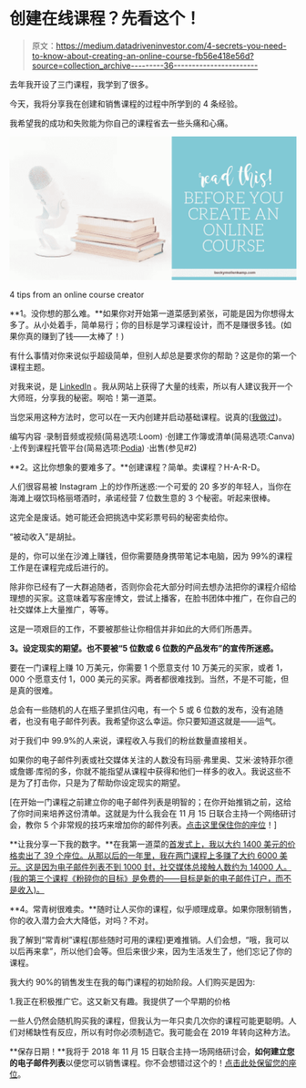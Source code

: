 # 创建在线课程？先看这个！

> 原文：<https://medium.datadriveninvestor.com/4-secrets-you-need-to-know-about-creating-an-online-course-fb56e418e56d?source=collection_archive---------36----------------------->

去年我开设了三门课程，我学到了很多。

今天，我将分享我在创建和销售课程的过程中所学到的 4 条经验。

我希望我的成功和失败能为你自己的课程省去一些头痛和心痛。

![](img/709ffbecae6334cc66cbf18aec2eb806.png)

4 tips from an online course creator

**1。没你想的那么难。**如果你对开始第一道菜感到紧张，可能是因为你想得太多了。从小处着手，简单易行；你的目标是学习课程设计，而不是赚很多钱。(如果你真的赚到了钱——太棒了！)

有什么事情对你来说似乎超级简单，但别人却总是要求你的帮助？这是你的第一个课程主题。

对我来说，是 [LinkedIn](https://el2.convertkit-mail.com/c/preview/dpheh0hz/aHR0cHM6Ly9iZWNreW1vbGxlbmthbXAubHBhZ2VzLmNvL2xpbmtlZGluLWNvdXJzZS8=) 。我从网站上获得了大量的线索，所以有人建议我开一个大师班，分享我的秘密。啊哈！第一道菜。

当您采用这种方法时，您可以在一天内创建并启动基础课程。说真的([我做过](https://el2.convertkit-mail.com/c/preview/e5uph7h9/aHR0cHM6Ly9iZWNreW1vbGxlbmthbXAubHBhZ2VzLmNvL2NydXNoLXlvdXItZ29hbHMv))。

编写内容
·录制音频或视频(简易选项:Loom)
·创建工作簿或清单(简易选项:Canva)
·上传到课程托管平台(简易选项:[Podia](https://el2.convertkit-mail.com/c/preview/78i7h8hv/aHR0cHM6Ly9iZWNreW1vbGxlbmthbXAuY29tL3RoaW5raWZpYy12cy1wb2RpYS8=))
·出售(参见#2)

**2。这比你想象的要难多了。**创建课程？简单。卖课程？H-A-R-D。

人们很容易被 Instagram 上的炒作所迷惑:一个可爱的 20 多岁的年轻人，当你在海滩上啜饮玛格丽塔酒时，承诺经营 7 位数生意的 3 个秘密。听起来很棒。

这完全是废话。她可能还会把挑选中奖彩票号码的秘密卖给你。

“被动收入”是胡扯。

是的，你可以坐在沙滩上赚钱，但你需要随身携带笔记本电脑，因为 99%的课程工作是在课程完成后进行的。

除非你已经有了一大群追随者，否则你会花大部分时间去想办法把你的课程介绍给理想的买家。这意味着写客座博文，尝试上播客，在脸书团体中推广，在你自己的社交媒体上大量推广，等等。

这是一项艰巨的工作，不要被那些让你相信并非如此的大师们所愚弄。

**3。设定现实的期望。也不要被“5 位数或 6 位数的产品发布”的宣传所迷惑。**

要在一门课程上赚 10 万美元，你需要 1 个愿意支付 10 万美元的买家，或者 1，000 个愿意支付 1，000 美元的买家。两者都很难找到。当然，不是不可能，但是真的很难。

总会有一些随机的人在瓶子里抓住闪电，有一个 5 或 6 位数的发布，没有追随者，也没有电子邮件列表。我希望你这么幸运。你只要知道这就是——运气。

对于我们中 99.9%的人来说，课程收入与我们的粉丝数量直接相关。

如果你的电子邮件列表或社交媒体关注的人数没有玛丽·弗里奥、艾米·波特菲尔德或詹娜·库彻的多，你就不能指望从课程中获得和他们一样多的收入。我说这些不是为了打击你，只是为了帮助你设定现实的期望。

[在开始一门课程之前建立你的电子邮件列表是明智的；在你开始推销之前，这给了你时间来培养这份清单。这就是为什么我会在 11 月 15 日联合主持一个网络研讨会，教你 5 个非常规的技巧来增加你的邮件列表。[点击这里保住你的座位](https://el2.convertkit-mail.com/c/preview/opfkhqh3/aHR0cHM6Ly96b29tLnVzL3dlYmluYXIvcmVnaXN0ZXIvV05fXzAtLXJiMGVTQ0M5Ylp2clhrQTVrQQ==)！]

**让我分享一下我的数字。**在我第一道菜的[首发式上，我以大约 1400 美元的价格卖出了 39 个座位。从那以后的一年里，我在两门课程上多赚了大约 6000 美元。这是因为电子邮件列表不到 1000 封，社交媒体总接触人数约为 14000 人。(我的第三个课程《粉碎你的目标》是免费的——目标是新的电子邮件订户，而不是收入)。](https://el2.convertkit-mail.com/c/preview/zvtghnh9/aHR0cHM6Ly9iZWNreW1vbGxlbmthbXAuY29tL2xhdW5jaC1sZXNzb25zLw==)

**4。常青树很难卖。**随时让人买你的课程，似乎顺理成章。如果你限制销售，你的收入潜力会大大降低，对吗？不对。

我了解到“常青树”课程(那些随时可用的课程)更难推销。人们会想，“哦，我可以以后再来拿”，所以他们会等。但后来很少来，因为生活发生了，他们忘记了你的课程。

我大约 90%的销售发生在我的每门课程的初始阶段。人们购买是因为:

1.我正在积极推广它。这又新又有趣。我提供了一个早期的价格

一些人仍然会随机购买我的课程，但我认为一年只卖几次你的课程可能更聪明。人们对稀缺性有反应，所以有时你必须制造它。我可能会在 2019 年转向这种方法。

**保存日期！**我将于 2018 年 11 月 15 日联合主持一场网络研讨会，**如何建立您的电子邮件列表**以便您可以销售课程。你不会想错过这个的！[点击此处保留您的座位](https://el2.convertkit-mail.com/c/preview/pnceh9hk/aHR0cHM6Ly96b29tLnVzL3dlYmluYXIvcmVnaXN0ZXIvV05fXzAtLXJiMGVTQ0M5Ylp2clhrQTVrQQ==)。